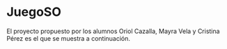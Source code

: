 # JuegoSO
  El proyecto propuesto por los alumnos Oriol Cazalla, Mayra Vela y Cristina Pérez es el que se muestra a continuación.
  
